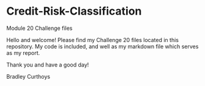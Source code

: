 # Credit-Risk-Classification
Module 20 Challenge files

Hello and welcome! Please find my Challenge 20 files located in this repository. My code is included, and well as my markdown file which serves as my report.

Thank you and have a good day!

Bradley Curthoys
